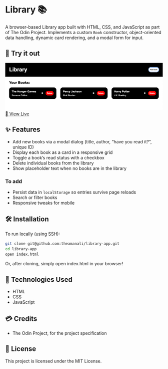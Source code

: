 # Library 📚

A browser-based Library app built with HTML, CSS, and JavaScript as part of 
The Odin Project. Implements a custom `Book` constructor, object-oriented data 
handling, dynamic card rendering, and a modal form for input.

## 🚀 Try it out

![Library App Screenshot](./img/demo-screenshot.png)
[🔗 View Live](https://theamanali.github.io/library)
## ✨ Features

- Add new books via a modal dialog (title, author, “have you read it?”, unique ID)
- Display each book as a card in a responsive grid
- Toggle a book’s read status with a checkbox
- Delete individual books from the library
- Show placeholder text when no books are in the library

### To add

- Persist data in `localStorage` so entries survive page reloads
- Search or filter books
- Responsive tweaks for mobile

## 🛠️ Installation

To run locally (using SSH):

```bash
git clone git@github.com:theamanali/library-app.git
cd library-app
open index.html
```
Or, after cloning, simply open index.html in your browser!

## 🧰 Technologies Used
- HTML
- CSS
- JavaScript

## 💳 Credits
- The Odin Project, for the project specification

## 📄 License

This project is licensed under the MIT License.  